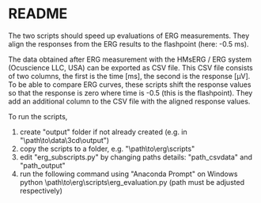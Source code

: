 # README

The two scripts should speed up evaluations of ERG measurements. They align the responses from the ERG results to the flashpoint (here: -0.5 ms).

The data obtained after ERG measurement with the HMsERG / ERG system (Ocuscience LLC, USA) can be exported as CSV file. This CSV file consists of two columns, the first is the time [ms], the second is the response [µV]. To be able to compare ERG curves, these scripts shift the response values so that the response is zero where time is -0.5 (this is the flashpoint). They add an additional column to the CSV file with the aligned response values.

To run the scripts,
1) create "output" folder if not already created (e.g. in "\\path\to\data\3cd\output")
2) copy the scripts to a folder, e.g. "\\path\to\erg\scripts"
3) edit "erg_subscripts.py" by changing paths details: "path_csvdata" and "path_output"
4) run the following command using "Anaconda Prompt" on Windows
python \\path\to\erg\scripts\erg_evaluation.py
(path must be adjusted respectively)

